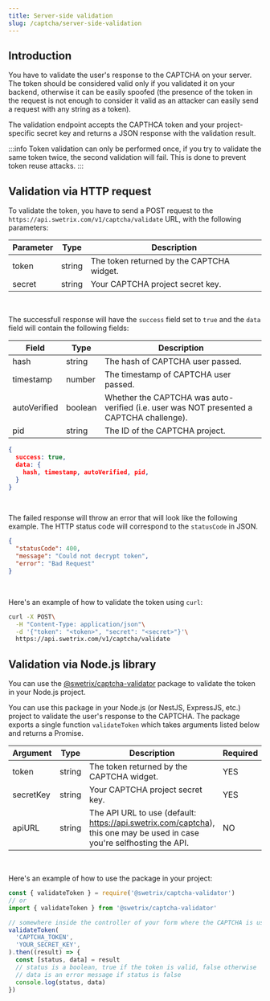 ```yaml
---
title: Server-side validation
slug: /captcha/server-side-validation
---
```


## Introduction

You have to validate the user's response to the CAPTCHA on your server. The token should be considered valid only if you validated it on your backend, otherwise it can be easily spoofed (the presence of the token in the request is not enough to consider it valid as an attacker can easily send a request with any string as a token).

The validation endpoint accepts the CAPTHCA token and your project-specific secret key and returns a JSON response with the validation result.

:::info
Token validation can only be performed once, if you try to validate the same token twice, the second validation will fail. This is done to prevent token reuse attacks.
:::

## Validation via HTTP request

To validate the token, you have to send a POST request to the `https://api.swetrix.com/v1/captcha/validate` URL, with the following parameters:

| Parameter | Type | Description |
| --- | --- | --- |
| token | string | The token returned by the CAPTCHA widget. |
| secret | string | Your CAPTCHA project secret key. |

<br />

The successfull response will have the `success` field set to `true` and the `data` field will contain the following fields:

| Field | Type | Description |
| --- | --- | --- |
| hash | string | The hash of CAPTCHA user passed. |
| timestamp | number | The timestamp of CAPTCHA user passed. |
| autoVerified | boolean | Whether the CAPTCHA was auto-verified (i.e. user was NOT presented a CAPTCHA challenge). |
| pid | string | The ID of the CAPTCHA project. |

```json
{
  success: true,
  data: {
    hash, timestamp, autoVerified, pid,
  }
}
```

<br />

The failed response will throw an error that will look like the following example. The HTTP status code will correspond to the `statusCode` in JSON.
```json
{
  "statusCode": 400,
  "message": "Could not decrypt token",
  "error": "Bad Request"
}
```

<br />

Here's an example of how to validate the token using `curl`:

```bash
curl -X POST\
  -H "Content-Type: application/json"\
  -d '{"token": "<token>", "secret": "<secret>"}'\
  https://api.swetrix.com/v1/captcha/validate
```

## Validation via Node.js library

You can use the [@swetrix/captcha-validator](https://www.npmjs.com/package/@swetrix/captcha-validator) package to validate the token in your Node.js project.

You can use this package in your Node.js (or NestJS, ExpressJS, etc.) project to validate the user's response to the CAPTCHA.
The package exports a single function `validateToken` which takes arguments listed below and returns a Promise.

| Argument | Type | Description | Required |
| --- | --- | --- | --- |
| token | string | The token returned by the CAPTCHA widget. | YES |
| secretKey | string | Your CAPTCHA project secret key. | YES |
| apiURL | string | The API URL to use (default: https://api.swetrix.com/captcha), this one may be used in case you're selfhosting the API. | NO |

<br />

Here's an example of how to use the package in your project:
```js
const { validateToken } = require('@swetrix/captcha-validator')
// or
import { validateToken } from '@swetrix/captcha-validator'

// somewhere inside the controller of your form where the CAPTCHA is used
validateToken(
  'CAPTCHA_TOKEN',
  'YOUR_SECRET_KEY',
).then((result) => {
  const [status, data] = result
  // status is a boolean, true if the token is valid, false otherwise
  // data is an error message if status is false
  console.log(status, data)
})
```

